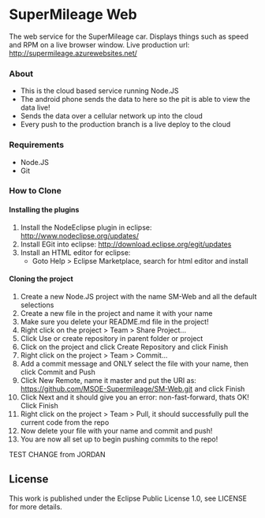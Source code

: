 # SuperMileage Web
The web service for the SuperMileage car. Displays things such as speed and RPM on a live browser window.
Live production url: http://supermileage.azurewebsites.net/

### About
- This is the cloud based service running Node.JS
- The android phone sends the data to here so the pit is able to view the data live!
- Sends the data over a cellular network up into the cloud
- Every push to the production branch is a live deploy to the cloud

### Requirements
- Node.JS
- Git

### How to Clone
#### Installing the plugins
1. Install the NodeEclipse plugin in eclipse: http://www.nodeclipse.org/updates/
2. Install EGit into eclipse: http://download.eclipse.org/egit/updates
3. Install an HTML editor for eclipse:
	- Goto Help > Eclipse Marketplace, search for html editor and install

#### Cloning the project
1. Create a new Node.JS project with the name SM-Web and all the default selections
2. Create a new file in the project and name it with your name
3. Make sure you delete your README.md file in the project!
4. Right click on the project > Team > Share Project...
5. Click Use or create repository in parent folder or project
6. Click on the project and click Create Repository and click Finish
7. Right click on the project > Team > Commit...
8. Add a commit message and ONLY select the file with your name, then click Commit and Push
9. Click New Remote, name it master and put the URI as: https://github.com/MSOE-Supermileage/SM-Web.git and click Finish
10. Click Next and it should give you an error: non-fast-forward, thats OK! Click Finish
11. Right click on the project > Team > Pull, it should successfully pull the current code from the repo
12. Now delete your file with your name and commit and push!
13. You are now all set up to begin pushing commits to the repo!

TEST CHANGE from JORDAN

## License

This work is published under the Eclipse Public License 1.0, see LICENSE for
more details.

